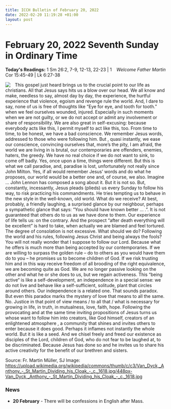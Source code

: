 ```yaml
---
title: ICCH Bulletin of February 20, 2022
date: 2022-02-20 11:19:28 +01:00
layout: post
---
```


# February 20, 2022 Seventh Sunday in Ordinary Time
<span style="float: right"><em>Welcome Father Martin</em></span>
**Today's Readings:** 1 Sm 26:2, 7-9, 12-13, 22-23 | 1 Cor 15:45-49 | Lk 6:27-38


<img style="float: left; margin-right: 1em;" src="https://upload.wikimedia.org/wikipedia/commons/thumb/c/c3/Van_Dyck,_Anthony_-_St_Martin_Dividing_his_Cloak_-_c._1618.jpg/448px-Van_Dyck,_Anthony_-_St_Martin_Dividing_his_Cloak_-_c._1618.jpg">

This gospel just heard brings us to the crucial point to our life as christians. All that Jesus says hits us a blow over our head.
We all know and make, needless to say, almost day by day, the experience, the hurtful experience that violence, egoism and revenge rule the world. And, I dare to say, none of us is free of thoughts like “Eye for eye, and tooth for tooth.” when we feel ourselves wounded, injured. Especially in such moments when we are not guilty, or we do not accept or admit any involvement or share of responsibility.
We are also great in self-excusing: because everybody acts like this, I permit myself to act like this, too. From time to time, to be honest, we have a bad conscience. We remember Jesus words, addressed to those who were following him. But , quasi instantly, we ease our conscience, convincing ourselves that, more’s the pity, I am afraid, the world we are living in is brutal, our contemporaries are offenders, enemies, haters, the greedy. We have no real choice if we do not want to sink, to come off badly.
Yes, once upon a time, things were different. But this is what we call paradise, and, paradise is lost, unfortunately not really since John Milton. Yes, if all would remember Jesus’ words and do what he proposes, our world would be a better one and, of course, we also. Imagine … John Lennon has composed a song about it.
But it is not so.
But, constantly, incessantly, Jesus pleads (plieds) us every Sunday to follow his way, to risk practicing his commandments. He tries tempting us to behave in the new style in the well-known, old world. What do we receive? At best, probably, a friendly laughing, a surprised glance by our neighbour, perhaps a sympathetic glance that says: “You should have known better … .”. It is not guaranteed that others do to us as we have done to them. Our experience of life tells us: on the contrary. And the prospect “after death everything will be excellent” is hard to take, when actually we are blamed and feel tortured. The degree of consolation is not excessive.
What should we do? Following the world and his rules, following Jesus Christ and being always the fools?
You will not really wonder that I suppose to follow our Lord. Because what he offers is much more than being accepted by our contemporaries.
If we are willing to surpass the golden rule – do to others as you would have them do to you – he promises us to become children of God. If we risk trusting him and in this way receive freedom of all brooding of the right equivalence, we are becoming quite as God. We are no longer passive looking on the other and what he or she does to us, but we regain activeness. This “being active“ is like a self-development, an independence in a special sense: we do not live and behave like a self-sufficient, solitude, plant that circles around others. Our independence is a related one. That sounds paradox. But even this paradox marks the mystery of love that means to all the same. No. Justice in that point of view means / to all that / what is necessary for growing in life, in truth, in mutualness, love, faith, hope.
Following the provocating and at the same time inviting propositions of Jesus turns us whose want to follow him into creators, like God himself, creators of an enlightened atmosphere , a community that shines and invites others to enter because it does good. Perhaps it inflames not instantly the whole world. But it is like a seed. And we chisel freely and freed our existence as disciples of the Lord, children of God, who do not fear to be laughed at, to be discriminated.
Because Jesus has done so and he invites us to share his active creativity for the benefit of our brethren and sisters.

Source: Fr. Martin Müller, SJ
Image: https://upload.wikimedia.org/wikipedia/commons/thumb/c/c3/Van_Dyck,_Anthony_-_St_Martin_Dividing_his_Cloak_-_c._1618.jpg/448px-Van_Dyck,_Anthony_-_St_Martin_Dividing_his_Cloak_-_c._1618.jpg

### News 

* **20 February** - There will be confessions in English after Mass.
